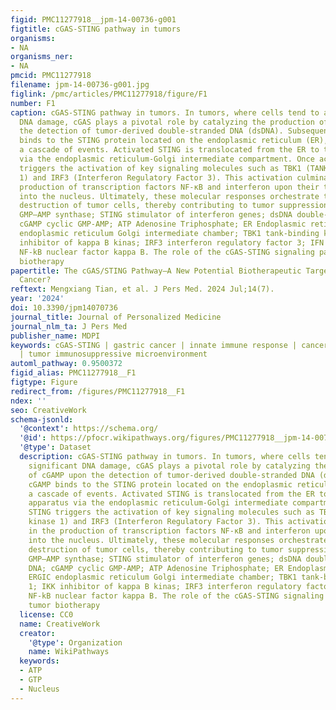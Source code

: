 ```yaml
---
figid: PMC11277918__jpm-14-00736-g001
figtitle: cGAS-STING pathway in tumors
organisms:
- NA
organisms_ner:
- NA
pmcid: PMC11277918
filename: jpm-14-00736-g001.jpg
figlink: /pmc/articles/PMC11277918/figure/F1
number: F1
caption: cGAS-STING pathway in tumors. In tumors, where cells tend to accumulate significant
  DNA damage, cGAS plays a pivotal role by catalyzing the production of cGAMP upon
  the detection of tumor-derived double-stranded DNA (dsDNA). Subsequently, cGAMP
  binds to the STING protein located on the endoplasmic reticulum (ER), initiating
  a cascade of events. Activated STING is translocated from the ER to the Golgi apparatus
  via the endoplasmic reticulum-Golgi intermediate compartment. Once activated, STING
  triggers the activation of key signaling molecules such as TBK1 (TANK-binding kinase
  1) and IRF3 (Interferon Regulatory Factor 3). This activation culminates in the
  production of transcription factors NF-κB and interferon upon their translocation
  into the nucleus. Ultimately, these molecular responses orchestrate the immune-mediated
  destruction of tumor cells, thereby contributing to tumor suppression. cGAS cyclic
  GMP–AMP synthase; STING stimulator of interferon genes; dsDNA double-stranded DNA;
  cGAMP cyclic GMP-AMP; ATP Adenosine Triphosphate; ER Endoplasmic reticulum; ERGIC
  endoplasmic reticulum Golgi intermediate chamber; TBK1 tank-binding kinase 1; IKK
  inhibitor of kappa B kinas; IRF3 interferon regulatory factor 3; IFN interferon;
  NF-kB nuclear factor kappa B. The role of the cGAS-STING signaling pathway in tumor
  biotherapy
papertitle: The cGAS/STING Pathway—A New Potential Biotherapeutic Target for Gastric
  Cancer?
reftext: Mengxiang Tian, et al. J Pers Med. 2024 Jul;14(7).
year: '2024'
doi: 10.3390/jpm14070736
journal_title: Journal of Personalized Medicine
journal_nlm_ta: J Pers Med
publisher_name: MDPI
keywords: cGAS-STING | gastric cancer | innate immune response | cancer biotherapy
  | tumor immunosuppressive microenvironment
automl_pathway: 0.9500372
figid_alias: PMC11277918__F1
figtype: Figure
redirect_from: /figures/PMC11277918__F1
ndex: ''
seo: CreativeWork
schema-jsonld:
  '@context': https://schema.org/
  '@id': https://pfocr.wikipathways.org/figures/PMC11277918__jpm-14-00736-g001.html
  '@type': Dataset
  description: cGAS-STING pathway in tumors. In tumors, where cells tend to accumulate
    significant DNA damage, cGAS plays a pivotal role by catalyzing the production
    of cGAMP upon the detection of tumor-derived double-stranded DNA (dsDNA). Subsequently,
    cGAMP binds to the STING protein located on the endoplasmic reticulum (ER), initiating
    a cascade of events. Activated STING is translocated from the ER to the Golgi
    apparatus via the endoplasmic reticulum-Golgi intermediate compartment. Once activated,
    STING triggers the activation of key signaling molecules such as TBK1 (TANK-binding
    kinase 1) and IRF3 (Interferon Regulatory Factor 3). This activation culminates
    in the production of transcription factors NF-κB and interferon upon their translocation
    into the nucleus. Ultimately, these molecular responses orchestrate the immune-mediated
    destruction of tumor cells, thereby contributing to tumor suppression. cGAS cyclic
    GMP–AMP synthase; STING stimulator of interferon genes; dsDNA double-stranded
    DNA; cGAMP cyclic GMP-AMP; ATP Adenosine Triphosphate; ER Endoplasmic reticulum;
    ERGIC endoplasmic reticulum Golgi intermediate chamber; TBK1 tank-binding kinase
    1; IKK inhibitor of kappa B kinas; IRF3 interferon regulatory factor 3; IFN interferon;
    NF-kB nuclear factor kappa B. The role of the cGAS-STING signaling pathway in
    tumor biotherapy
  license: CC0
  name: CreativeWork
  creator:
    '@type': Organization
    name: WikiPathways
  keywords:
  - ATP
  - GTP
  - Nucleus
---
```

